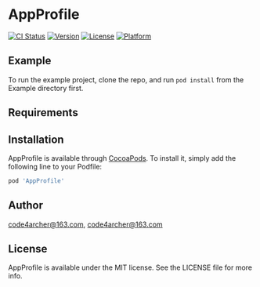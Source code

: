 # AppProfile

[![CI Status](https://img.shields.io/travis/code4archer@163.com/AppProfile.svg?style=flat)](https://travis-ci.org/code4archer@163.com/AppProfile)
[![Version](https://img.shields.io/cocoapods/v/AppProfile.svg?style=flat)](https://cocoapods.org/pods/AppProfile)
[![License](https://img.shields.io/cocoapods/l/AppProfile.svg?style=flat)](https://cocoapods.org/pods/AppProfile)
[![Platform](https://img.shields.io/cocoapods/p/AppProfile.svg?style=flat)](https://cocoapods.org/pods/AppProfile)

## Example

To run the example project, clone the repo, and run `pod install` from the Example directory first.

## Requirements

## Installation

AppProfile is available through [CocoaPods](https://cocoapods.org). To install
it, simply add the following line to your Podfile:

```ruby
pod 'AppProfile'
```

## Author

code4archer@163.com, code4archer@163.com

## License

AppProfile is available under the MIT license. See the LICENSE file for more info.

